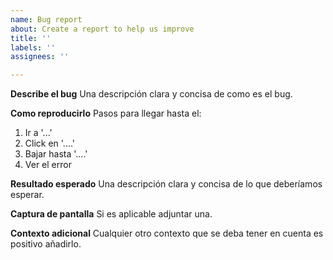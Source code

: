 ```yaml
---
name: Bug report
about: Create a report to help us improve
title: ''
labels: ''
assignees: ''

---
```


**Describe el bug**
Una descripción clara y concisa de como es el bug.

**Como reproducirlo**
Pasos para llegar hasta el:
1. Ir a '...'
2. Click en '....'
3. Bajar hasta '....'
4. Ver el error

**Resultado esperado**
Una descripción clara y concisa de lo que deberíamos esperar.

**Captura de pantalla**
Si es aplicable adjuntar una.




**Contexto adicional**
Cualquier otro contexto que se deba tener en cuenta es positivo añadirlo.
